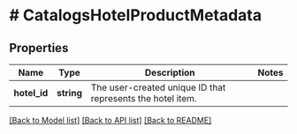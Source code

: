 # # CatalogsHotelProductMetadata

## Properties

Name | Type | Description | Notes
------------ | ------------- | ------------- | -------------
**hotel_id** | **string** | The user-created unique ID that represents the hotel item. |

[[Back to Model list]](../../README.md#models) [[Back to API list]](../../README.md#endpoints) [[Back to README]](../../README.md)
